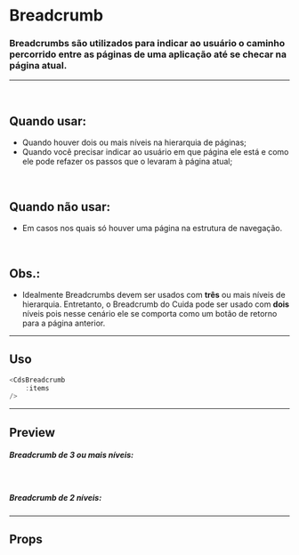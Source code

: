 # Breadcrumb

### Breadcrumbs são utilizados para indicar ao usuário o caminho percorrido entre as páginas de uma aplicação até se checar na página atual.
---
<br />

## Quando usar:
- Quando houver dois ou mais níveis na hierarquia de páginas;
- Quando você precisar indicar ao usuário em que página ele está e como ele pode refazer os passos que o levaram à página atual;

<br />

## Quando não usar:
- Em casos nos quais só houver uma página na estrutura de navegação.

<br />

## Obs.:
- Idealmente Breadcrumbs devem ser usados com <b>três</b> ou mais níveis de hierarquia. Entretanto, o Breadcrumb do
Cuida pode ser usado com <b>dois</b> níveis pois nesse cenário ele se comporta como um botão de retorno para a página anterior.


---

## Uso

```js
<CdsBreadcrumb
	:items
/>
```

---

## Preview

##### Breadcrumb de 3 ou mais níveis:

<PreviewContainer
	:component="CdsBreadcrumb"
	:items
/>

<br />

##### Breadcrumb de 2 níveis:

<PreviewContainer
	:component="CdsBreadcrumb"
	:items="items2"
/>

---

## Props

<APITable
	name="Breadcrumb"
	section="props"
/>
<br />

<script setup>
import { ref } from 'vue';
import CdsBreadcrumb from '@/components/Breadcrumb.vue';

const items = ref([
	{
		label: 'Relatórios',
		route: {
			path: '/reports',
			name: 'reports'
		},
	},
	{
		label: 'Relatórios individualizados',
		route: {
			path: '/individualized-reports',
			name: 'individualized'
		},
	},
	{
		label: 'Relatório de usuários',
		route: {
			path: '/users-reports',
			name: 'users'
		},
	},
]);

const items2 = ref([
	{
		label: 'Relatórios',
		route: {
			path: '/reports',
			name: 'reports'
		},
	},
	{
		label: 'Relatórios individualizados',
		route: {
			path: '/individualized-reports',
			name: 'individualized'
		},
	},
]);
</script>
